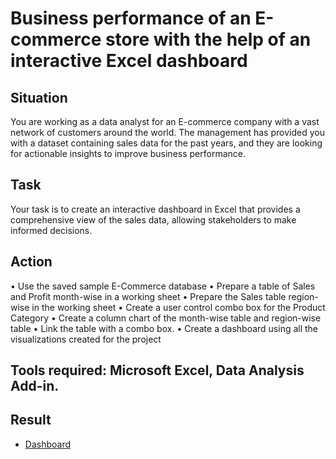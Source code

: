 # Business performance of an E-commerce store with the help of an interactive Excel dashboard
## Situation
You are working as a data analyst for an E-commerce company with a vast network
of customers around the world. The management has provided you with a dataset
containing sales data for the past years, and they are looking for actionable insights
to improve business performance.
## Task
Your task is to create an interactive dashboard in Excel that provides a
comprehensive view of the sales data, allowing stakeholders to make informed
decisions.
## Action
• Use the saved sample E-Commerce database
• Prepare a table of Sales and Profit month-wise in a working sheet
• Prepare the Sales table region-wise in the working sheet
• Create a user control combo box for the Product Category
• Create a column chart of the month-wise table and region-wise table
• Link the table with a combo box.
• Create a dashboard using all the visualizations created for the project
## Tools required: Microsoft Excel, Data Analysis Add-in.
## Result 
- <a href ="https://github.com/git-adityadas/business-performance-of-an-E-commerce-store-with-the-help-of-an-interactive-Excel-dashboard/blob/main/Dashboard_IMAGE.png">Dashboard</a>

